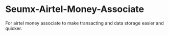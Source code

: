 # Seumx-Airtel-Money-Associate
For airtel money associate to make transacting and data storage easier and quicker.
